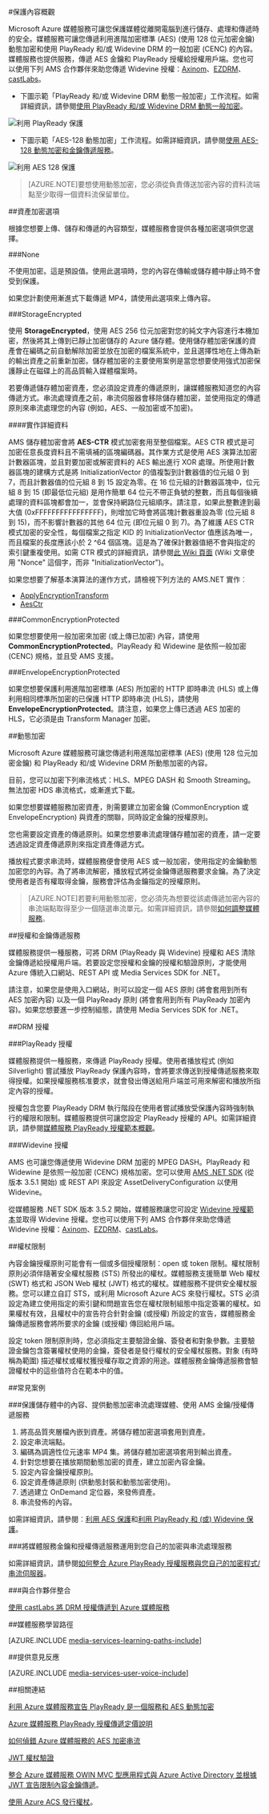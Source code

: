 <properties 
	pageTitle="保護內容概觀 | Microsoft Azure" 
	description="此文章簡介如何利用 Media Services 保護內容。" 
	services="media-services" 
	documentationCenter="" 
	authors="Juliako" 
	manager="erikre" 
	editor=""/>

<tags 
	ms.service="media-services" 
	ms.workload="media" 
	ms.tgt_pltfrm="na" 
	ms.devlang="na" 
	ms.topic="article" 
	ms.date="09/19/2016" 
	ms.author="juliako"/>

#保護內容概觀


Microsoft Azure 媒體服務可讓您保護媒體從離開電腦到進行儲存、處理和傳遞時的安全。媒體服務可讓您傳遞利用進階加密標準 (AES) (使用 128 位元加密金鑰) 動態加密和使用 PlayReady 和/或 Widevine DRM 的一般加密 (CENC) 的內容。媒體服務也提供服務，傳遞 AES 金鑰和 PlayReady 授權給授權用戶端。您也可以使用下列 AMS 合作夥伴來助您傳遞 Widevine 授權：[Axinom](http://www.axinom.com/press/ibc-axinom-drm-6/)、[EZDRM](http://ezdrm.com/)、[castLabs](http://castlabs.com/company/partners/azure/)。

- 下圖示範「PlayReady 和/或 Widevine DRM 動態一般加密」工作流程。如需詳細資訊，請參閱[使用 PlayReady 和/或 Widevine DRM 動態一般加密](media-services-protect-with-drm.md)。

![利用 PlayReady 保護](./media/media-services-content-protection-overview/media-services-content-protection-with-drm.png)


- 下圖示範「AES-128 動態加密」工作流程。如需詳細資訊，請參閱[使用 AES-128 動態加密和金鑰傳遞服務](media-services-protect-with-aes128.md)。

![利用 AES 128 保護](./media/media-services-content-protection-overview/media-services-content-protection-with-aes.png)

>[AZURE.NOTE]要想使用動態加密，您必須從負責傳送加密內容的資料流端點至少取得一個資料流保留單位。

##資產加密選項

根據您想要上傳、儲存和傳遞的內容類型，媒體服務會提供各種加密選項供您選擇。

###None

不使用加密。這是預設值。使用此選項時，您的內容在傳輸或儲存體中靜止時不會受到保護。

如果您計劃使用漸進式下載傳遞 MP4，請使用此選項來上傳內容。

###StorageEncrypted

使用 **StorageEncrypted**，使用 AES 256 位元加密對您的純文字內容進行本機加密，然後將其上傳到已靜止加密儲存的 Azure 儲存體。使用儲存體加密保護的資產會在編碼之前自動解除加密並放在加密的檔案系統中，並且選擇性地在上傳為新的輸出資產之前重新加密。儲存體加密的主要使用案例是當您想要使用強式加密保護靜止在磁碟上的高品質輸入媒體檔案時。

若要傳遞儲存體加密資產，您必須設定資產的傳遞原則，讓媒體服務知道您的內容傳遞方式。串流處理資產之前，串流伺服器會移除儲存體加密，並使用指定的傳遞原則來串流處理您的內容 (例如，AES、一般加密或不加密)。

####實作詳細資料

AMS 儲存體加密會將 **AES-CTR** 模式加密套用至整個檔案。AES CTR 模式是可加密任意長度資料且不需填補的區塊編碼器。其作業方式是使用 AES 演算法加密計數器區塊，並且對要加密或解密資料的 AES 輸出進行 XOR 處理。所使用計數器區塊的建構方式是將 InitializationVector 的值複製到計數器值的位元組 0 到 7，而且計數器值的位元組 8 到 15 設定為零。在 16 位元組的計數器區塊中，位元組 8 到 15 (即最低位元組) 是用作簡單 64 位元不帶正負號的整數，而且每個後續處理的資料區塊都會加一，並會保持網路位元組順序。請注意，如果此整數達到最大值 (0xFFFFFFFFFFFFFFFF)，則增加它時會將區塊計數器重設為零 (位元組 8 到 15)，而不影響計數器的其他 64 位元 (即位元組 0 到 7)。為了維護 AES CTR 模式加密的安全性，每個檔案之指定 KID 的 InitializationVector 值應該為唯一，而且檔案的長度應該小於 2 ^64 個區塊。這是為了確保計數器值絕不會與指定的索引鍵重複使用。如需 CTR 模式的詳細資訊，請參閱[此 Wiki 頁面](https://en.wikipedia.org/wiki/Block_cipher_mode_of_operation#CTR) (Wiki 文章使用 "Nonce" 這個字，而非 "InitializationVector")。

如果您想要了解基本演算法的運作方式，請檢視下列方法的 AMS.NET 實作︰

- [ApplyEncryptionTransform](https://github.com/Azure/azure-sdk-for-media-services/blob/dev/src/net/Client/Common/Common.BlobTransfer/BlobTransferBase.cs)
- [AesCtr](https://github.com/Azure/azure-sdk-for-media-services/blob/dev/src/net/Client/Common/Common.FileEncryption/FileEncryptionTransform.cs)


###CommonEncryptionProtected

如果您想要使用一般加密來加密 (或上傳已加密) 內容，請使用 **CommonEncryptionProtected**。PlayReady 和 Widewine 是依照一般加密 (CENC) 規格，並且受 AMS 支援。

###EnvelopeEncryptionProtected

如果您想要保護利用進階加密標準 (AES) 所加密的 HTTP 即時串流 (HLS) 或上傳利用相同標準所加密的已保護 HTTP 即時串流 (HLS)，請使用 **EnvelopeEncryptionProtected**。請注意，如果您上傳已透過 AES 加密的 HLS，它必須是由 Transform Manager 加密。

##動態加密

Microsoft Azure 媒體服務可讓您傳遞利用進階加密標準 (AES) (使用 128 位元加密金鑰) 和 PlayReady 和/或 Widevine DRM 所動態加密的內容。

目前，您可以加密下列串流格式：HLS、MPEG DASH 和 Smooth Streaming。無法加密 HDS 串流格式，或漸進式下載。

如果您想要媒體服務加密資產，則需要建立加密金鑰 (CommonEncryption 或 EnvelopeEncryption) 與資產的關聯，同時設定金鑰的授權原則。

您也需要設定資產的傳遞原則。如果您想要串流處理儲存體加密的資產，請一定要透過設定資產傳遞原則來指定資產傳遞方式。

播放程式要求串流時，媒體服務便會使用 AES 或一般加密，使用指定的金鑰動態加密您的內容。為了將串流解密，播放程式將從金鑰傳遞服務要求金鑰。為了決定使用者是否有權取得金鑰，服務會評估為金鑰指定的授權原則。

>[AZURE.NOTE]若要利用動態加密，您必須先為想要從該處傳遞加密內容的串流端點取得至少一個隨選串流單元。如需詳細資訊，請參閱[如何調整媒體服務](media-services-portal-manage-streaming-endpoints.md)。

##授權和金鑰傳遞服務

媒體服務提供一種服務，可將 DRM (PlayReady 與 Widevine) 授權和 AES 清除金鑰傳遞給授權用戶端。若要設定您授權和金鑰的授權和驗證原則，才能使用 Azure 傳統入口網站、REST API 或 Media Services SDK for .NET。

請注意，如果您是使用入口網站，則可以設定一個 AES 原則 (將會套用到所有 AES 加密內容) 以及一個 PlayReady 原則 (將會套用到所有 PlayReady 加密內容)。如果您想要進一步控制組態，請使用 Media Services SDK for .NET。

##DRM 授權

###PlayReady 授權

媒體服務提供一種服務，來傳遞 PlayReady 授權。使用者播放程式 (例如 Silverlight) 嘗試播放 PlayReady 保護內容時，會將要求傳送到授權傳遞服務來取得授權。如果授權服務核准要求，就會發出傳送給用戶端並可用來解密和播放所指定內容的授權。

授權包含您要 PlayReady DRM 執行階段在使用者嘗試播放受保護內容時強制執行的權限和限制。媒體服務提供可讓您設定 PlayReady 授權的 API。如需詳細資訊，請參閱[媒體服務 PlayReady 授權範本概觀](media-services-playready-license-template-overview.md)。

###Widevine 授權

AMS 也可讓您傳遞使用 Widevine DRM 加密的 MPEG DASH。PlayReady 和 Widewine 是依照一般加密 (CENC) 規格加密。您可以使用 [AMS .NET SDK](https://www.nuget.org/packages/windowsazure.mediaservices/) (從版本 3.5.1 開始) 或 REST API 來設定 AssetDeliveryConfiguration 以使用 Widevine。

從媒體服務 .NET SDK 版本 3.5.2 開始，媒體服務讓您可設定 [Widevine 授權範本](media-services-widevine-license-template-overview.md)並取得 Widevine 授權。您也可以使用下列 AMS 合作夥伴來助您傳遞 Widevine 授權：[Axinom](http://www.axinom.com/press/ibc-axinom-drm-6/)、[EZDRM](http://ezdrm.com/)、[castLabs](http://castlabs.com/company/partners/azure/)。

##權杖限制

內容金鑰授權原則可能會有一個或多個授權限制：open 或 token 限制。權杖限制原則必須伴隨著安全權杖服務 (STS) 所發出的權杖。媒體服務支援簡單 Web 權杖 (SWT) 格式和 JSON Web 權杖 (JWT) 格式的權杖。媒體服務不提供安全權杖服務。您可以建立自訂 STS，或利用 Microsoft Azure ACS 來發行權杖。STS 必須設定為建立使用指定的索引鍵和問題宣告您在權杖限制組態中指定簽署的權杖。如果權杖有效，且權杖中的宣告符合針對金鑰 (或授權) 所設定的宣告，媒體服務金鑰傳遞服務會將所要求的金鑰 (或授權) 傳回給用戶端。

設定 token 限制原則時，您必須指定主要驗證金鑰、簽發者和對象參數。主要驗證金鑰包含簽署權杖使用的金鑰，簽發者是發行權杖的安全權杖服務。對象 (有時稱為範圍) 描述權杖或權杖獲授權存取之資源的用途。媒體服務金鑰傳遞服務會驗證權杖中的這些值符合在範本中的值。

##常見案例

###保護儲存體中的內容、提供動態加密串流處理媒體、使用 AMS 金鑰/授權傳遞服務

1. 將高品質夾層檔內嵌到資產。將儲存體加密選項套用到資產。
2. 設定串流端點。
1. 編碼為調適性位元速率 MP4 集。將儲存體加密選項套用到輸出資產。
1. 針對您想要在播放期間動態加密的資產，建立加密內容金鑰。
2. 設定內容金鑰授權原則。
1. 設定資產傳遞原則 (供動態封裝和動態加密使用)。
1. 透過建立 OnDemand 定位器，來發佈資產。
1. 串流發佈的內容。

如需詳細資訊，請參閱︰[利用 AES 保護](media-services-protect-with-aes128.md)和[利用 PlayReady 和 (或) Widevine 保護](media-services-protect-with-drm.md)。


###將媒體服務金鑰和授權傳遞服務運用到您自己的加密與串流處理服務

如需詳細資訊，請參閱[如何整合 Azure PlayReady 授權服務與您自己的加密程式/串流伺服器](http://mingfeiy.com/integrate-azure-playready-license-service-encryptorstreaming-server)。

###與合作夥伴整合

[使用 castLabs 將 DRM 授權傳遞到 Azure 媒體服務](media-services-castlabs-integration.md)

##媒體服務學習路徑

[AZURE.INCLUDE [media-services-learning-paths-include](../../includes/media-services-learning-paths-include.md)]

##提供意見反應

[AZURE.INCLUDE [media-services-user-voice-include](../../includes/media-services-user-voice-include.md)]


##相關連結

[利用 Azure 媒體服務宣告 PlayReady 是一個服務和 AES 動態加密](http://mingfeiy.com/playready)

[Azure 媒體服務 PlayReady 授權傳遞定價說明](http://mingfeiy.com/playready-pricing-explained-in-azure-media-services)

[如何偵錯 Azure 媒體服務的 AES 加密串流](http://mingfeiy.com/debug-aes-encrypted-stream-azure-media-services)

[JWT 權杖驗證](http://www.gtrifonov.com/2015/01/03/jwt-token-authentication-in-azure-media-services-and-dynamic-encryption/)

[整合 Azure 媒體服務 OWIN MVC 型應用程式與 Azure Active Directory 並根據 JWT 宣告限制內容金鑰傳遞](http://www.gtrifonov.com/2015/01/24/mvc-owin-azure-media-services-ad-integration/)。

[使用 Azure ACS 發行權杖](http://mingfeiy.com/acs-with-key-services)。

[content-protection]: ./media/media-services-content-protection-overview/media-services-content-protection.png

<!---HONumber=AcomDC_0921_2016-->